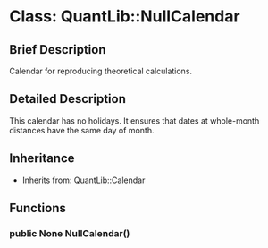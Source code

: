 # Class: QuantLib::NullCalendar

## Brief Description
Calendar for reproducing theoretical calculations. 

## Detailed Description
This calendar has no holidays. It ensures that dates at whole-month distances have the same day of month. 

## Inheritance
- Inherits from: QuantLib::Calendar

## Functions
### public None NullCalendar()


